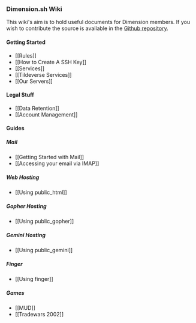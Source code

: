### Dimension.sh Wiki

This wiki's aim is to hold useful documents for Dimension members. If you wish to contribute the source is available in the [Github repository](https://github.com/dimension-sh/wiki).

#### Getting Started

* [[Rules]]
* [[How to Create A SSH Key]]
* [[Services]]
* [[Tildeverse Services]]
* [[Our Servers]]

#### Legal Stuff

* [[Data Retention]]
* [[Account Management]]

#### Guides

##### Mail 
* [[Getting Started with Mail]]
* [[Accessing your email via IMAP]]

##### Web Hosting
* [[Using public_html]]

##### Gopher Hosting
* [[Using public_gopher]]

##### Gemini Hosting
* [[Using public_gemini]]

##### Finger
* [[Using finger]]

##### Games
* [[MUD]]
* [[Tradewars 2002]]